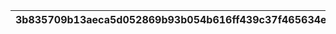 |3b835709b13aeca5d052869b93b054b616ff439c37f465634e7ef1318222ec31|9d0decc08c426ce1c77dcf66fd18878a2fb5d8385e9e94a26e234ce1fd504744|ebe52af348c20410f65fac7a47072141ab26c1130cd99b523d6d10e15a8b94f9|845717cf4369b3930409965961b5faecf8cda360fe7a17a3c4e758ec4db23768|a6fef320d352e685e8113c2bdae00d844a55761e2e3fce50f1d4f8894f2a6fb8|5dcec25595712a9c3efd71354147e151df44f3da9c7332d278806dbe3232bb68|2411305b6824bb448544b6d398b5136bfb4438ec918d0601eeb30cecae51639d|
| --- | --- | --- | --- | --- | --- | --- |